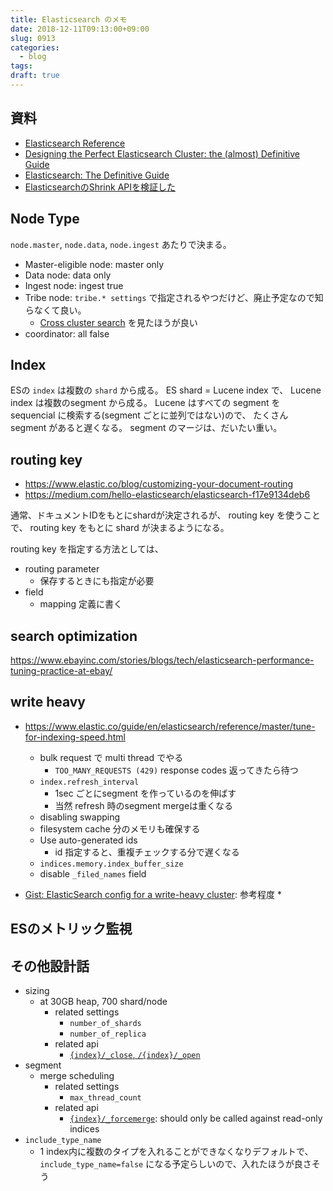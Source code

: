 ```yaml
---
title: Elasticsearch のメモ
date: 2018-12-11T09:13:00+09:00
slug: 0913
categories:
  - blog
tags:
draft: true
---
```


## 資料

* [Elasticsearch Reference](https://www.elastic.co/guide/en/elasticsearch/reference/current/index.html)
* [Designing the Perfect Elasticsearch Cluster: the (almost) Definitive Guide](https://thoughts.t37.net/designing-the-perfect-elasticsearch-cluster-the-almost-definitive-guide-e614eabc1a87)
* [Elasticsearch: The Definitive Guide](https://www.elastic.co/guide/en/elasticsearch/guide/current/index.html)
* [ElasticsearchのShrink APIを検証した](http://acro-engineer.hatenablog.com/entry/2018/03/27/120000)

## Node Type

`node.master`, `node.data`, `node.ingest` あたりで決まる。

* Master-eligible node: master only
* Data node: data only
* Ingest node: ingest true
* Tribe node: `tribe.* settings` で指定されるやつだけど、廃止予定なので知らなくて良い。
    * [Cross cluster search](https://www.elastic.co/guide/en/elasticsearch/reference/current/modules-cross-cluster-search.html) を見たほうが良い
* coordinator: all false

## Index

ESの `index` は複数の `shard` から成る。
ES shard = Lucene index で、 Lucene index は複数のsegment から成る。
Lucene はすべての segment を sequencial に検索する(segment ごとに並列ではない)ので、
たくさん segment があると遅くなる。
segment のマージは、だいたい重い。

## routing key

* https://www.elastic.co/blog/customizing-your-document-routing
* https://medium.com/hello-elasticsearch/elasticsearch-f17e9134deb6

通常、ドキュメントIDをもとにshardが決定されるが、
routing key を使うことで、 routing key をもとに shard が決まるようになる。

routing key を指定する方法としては、
* routing parameter
    * 保存するときにも指定が必要
* field
    * mapping 定義に書く

## search optimization

https://www.ebayinc.com/stories/blogs/tech/elasticsearch-performance-tuning-practice-at-ebay/


## write heavy

* https://www.elastic.co/guide/en/elasticsearch/reference/master/tune-for-indexing-speed.html
    * bulk request で multi thread でやる
        * `TOO_MANY_REQUESTS (429)` response codes 返ってきたら待つ
    * `index.refresh_interval`
        * 1sec ごとにsegment を作っているのを伸ばす
        * 当然 refresh 時のsegment mergeは重くなる
    * disabling swapping
    * filesystem cache 分のメモリも確保する
    * Use auto-generated ids
        * id 指定すると、重複チェックする分で遅くなる
    * `indices.memory.index_buffer_size`
    * disable `_filed_names` field

* [Gist: ElasticSearch config for a write-heavy cluster](https://gist.github.com/reyjrar/4364063): 参考程度
    *


## ESのメトリック監視

## その他設計話

* sizing
    * at 30GB heap, 700 shard/node
        * related settings
            * `number_of_shards`
            * `number_of_replica`
        * related api
            * [`{index}/_close`, `/{index}/_open`](https://www.elastic.co/guide/en/elasticsearch/reference/current/indices-open-close.html)
* segment
    * merge scheduling
        * related settings
            * `max_thread_count`
        * related api
            * [`{index}/_forcemerge`](https://www.elastic.co/guide/en/elasticsearch/reference/current/indices-forcemerge.html): should only be called against read-only indices
* `include_type_name`
    * 1 index内に複数のタイプを入れることができなくなりデフォルトで、 `include_type_name=false` になる予定らしいので、入れたほうが良さそう
